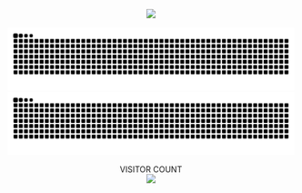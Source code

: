 <p align="center">
  <img src="https://user-images.githubusercontent.com/34180230/200117926-d89d1277-e7d9-499b-bb19-856a7e6a217a.gif" />
</p>
  
![github contribution grid snake animation](https://raw.githubusercontent.com/wonkyungup/wonkyungup/output/github-contribution-grid-snake-dark.svg#gh-dark-mode-only)
![github contribution grid snake animation](https://raw.githubusercontent.com/wonkyungup/wonkyungup/output/github-contribution-grid-snake.svg#gh-light-mode-only)

<p align="center"> 
  VISITOR COUNT<br>
  <img src="https://profile-counter.glitch.me/wonkyungup/count.svg" />
</p>
 
  
